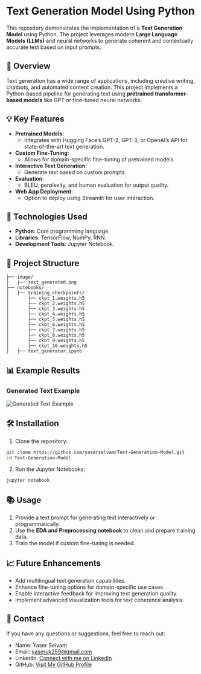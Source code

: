 # Text Generation Model Using Python

This repository demonstrates the implementation of a **Text Generation Model** using Python. The project leverages modern **Large Language Models (LLMs)** and neural networks to generate coherent and contextually accurate text based on input prompts.

## 📌 Overview

Text generation has a wide range of applications, including creative writing, chatbots, and automated content creation. This project implements a Python-based pipeline for generating text using **pretrained transformer-based models** like GPT or fine-tuned neural networks.

## 💡 Key Features

- **Pretrained Models**:
  - Integrates with Hugging Face’s GPT-2, GPT-3, or OpenAI’s API for state-of-the-art text generation.
- **Custom Fine-Tuning**:
  - Allows for domain-specific fine-tuning of pretrained models.
- **Interactive Text Generation**:
  - Generate text based on custom prompts.
- **Evaluation**:
  - BLEU, perplexity, and human evaluation for output quality.
- **Web App Deployment**:
  - Option to deploy using Streamlit for user interaction.

## 🚀 Technologies Used

- **Python**: Core programming language.
- **Libraries**: TensorFlow, NumPy, RNN.
- **Development Tools**: Jupyter Notebook.

## 📂 Project Structure

```
├── image/
│   ├── text_generated.png
├── notebooks/
│   ├── training_checkpoints/
│       ├── ckpt_1.weights.h5        
│       ├── ckpt_2.weights.h5        
│       ├── ckpt_3.weights.h5        
│       ├── ckpt_4.weights.h5        
│       ├── ckpt_5.weights.h5        
│       ├── ckpt_6.weights.h5        
│       ├── ckpt_7.weights.h5        
│       ├── ckpt_8.weights.h5        
│       ├── ckpt_9.weights.h5        
│       ├── ckpt_10.weights.h5                
│   ├── text_generator.ipynb    
```

## 📊 Example Results

### Generated Text Example

![Generated Text Example](./image/text_generated.png)

## 🛠️ Installation

1.	Clone the repository:
   
```bash
git clone https://github.com/yaserselvam/Text-Generation-Model.git
cd Text-Generation-Model
```

2.	Run the Jupyter Notebooks:

```bash
jupyter notebook
```

## 📚 Usage

1.	Provide a text prompt for generating text interactively or programmatically.
2.	Use the **EDA and Preprocessing notebook** to clean and prepare training data.
3.	Train the model if custom fine-tuning is needed.

## 📈 Future Enhancements

- Add multilingual text generation capabilities.
- Enhance fine-tuning options for domain-specific use cases.
- Enable interactive feedback for improving text generation quality.
- Implement advanced visualization tools for text coherence analysis.

## 💌 Contact

If you have any questions or suggestions, feel free to reach out:
- Name: Yaser Selvam
- Email: yaseruk259@gmail.com
- LinkedIn: [Connect with me on LinkedIn](https://www.linkedin.com/in/yaserselvam)
- GitHub: [Visit My GitHub Profile](https://github.com/yaserselvam)
